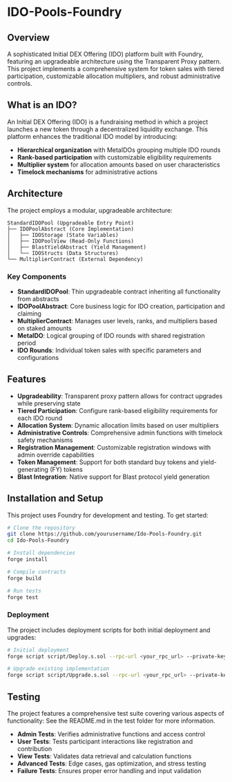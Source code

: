 # IDO-Pools-Foundry

## Overview

A sophisticated Initial DEX Offering (IDO) platform built with Foundry, featuring an upgradeable architecture using the Transparent Proxy pattern. This project implements a comprehensive system for token sales with tiered participation, customizable allocation multipliers, and robust administrative controls.

## What is an IDO?

An Initial DEX Offering (IDO) is a fundraising method in which a project launches a new token through a decentralized liquidity exchange. This platform enhances the traditional IDO model by introducing:

- **Hierarchical organization** with MetaIDOs grouping multiple IDO rounds
- **Rank-based participation** with customizable eligibility requirements
- **Multiplier system** for allocation amounts based on user characteristics
- **Timelock mechanisms** for administrative actions

## Architecture

The project employs a modular, upgradeable architecture:

```
StandardIDOPool (Upgradeable Entry Point)
├── IDOPoolAbstract (Core Implementation)
│   ├── IDOStorage (State Variables)
│   ├── IDOPoolView (Read-Only Functions)
│   ├── BlastYieldAbstract (Yield Management)
│   └── IDOStructs (Data Structures)
└── MultiplierContract (External Dependency)
```

### Key Components

- **StandardIDOPool**: Thin upgradeable contract inheriting all functionality from abstracts
- **IDOPoolAbstract**: Core business logic for IDO creation, participation and claiming
- **MultiplierContract**: Manages user levels, ranks, and multipliers based on staked amounts
- **MetaIDO**: Logical grouping of IDO rounds with shared registration period
- **IDO Rounds**: Individual token sales with specific parameters and configurations

## Features

- **Upgradeability**: Transparent proxy pattern allows for contract upgrades while preserving state
- **Tiered Participation**: Configure rank-based eligibility requirements for each IDO round
- **Allocation System**: Dynamic allocation limits based on user multipliers
- **Administrative Controls**: Comprehensive admin functions with timelock safety mechanisms
- **Registration Management**: Customizable registration windows with admin override capabilities
- **Token Management**: Support for both standard buy tokens and yield-generating (FY) tokens
- **Blast Integration**: Native support for Blast protocol yield generation

## Installation and Setup

This project uses Foundry for development and testing. To get started:

```bash
# Clone the repository
git clone https://github.com/yourusername/Ido-Pools-Foundry.git
cd Ido-Pools-Foundry

# Install dependencies
forge install

# Compile contracts
forge build

# Run tests
forge test
```

### Deployment

The project includes deployment scripts for both initial deployment and upgrades:

```bash
# Initial deployment
forge script script/Deploy.s.sol --rpc-url <your_rpc_url> --private-key <your_private_key>

# Upgrade existing implementation
forge script script/Upgrade.s.sol --rpc-url <your_rpc_url> --private-key <your_private_key>
```

## Testing

The project features a comprehensive test suite covering various aspects of functionality:
See the README.md in the test folder for more information.

- **Admin Tests**: Verifies administrative functions and access control
- **User Tests**: Tests participant interactions like registration and contribution
- **View Tests**: Validates data retrieval and calculation functions
- **Advanced Tests**: Edge cases, gas optimization, and stress testing
- **Failure Tests**: Ensures proper error handling and input validation
